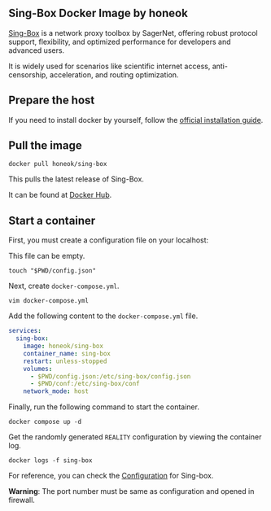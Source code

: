 ## Sing-Box Docker Image by honeok

[Sing-Box][1] is a network proxy toolbox by SagerNet, offering robust protocol support, flexibility, and optimized performance for developers and advanced users.

It is widely used for scenarios like scientific internet access, anti-censorship, acceleration, and routing optimization.

## Prepare the host

If you need to install docker by yourself, follow the [official installation guide][2].

## Pull the image

```shell
docker pull honeok/sing-box
```

This pulls the latest release of Sing-Box.

It can be found at [Docker Hub][3].

## Start a container

First, you must create a configuration file on your localhost:

This file can be empty.

```shell
touch "$PWD/config.json"
```

Next, create `docker-compose.yml`.

```shell
vim docker-compose.yml
```

Add the following content to the `docker-compose.yml`  file.

```yaml
services:
  sing-box:
    image: honeok/sing-box
    container_name: sing-box
    restart: unless-stopped
    volumes:
      - $PWD/config.json:/etc/sing-box/config.json
      - $PWD/conf:/etc/sing-box/conf
    network_mode: host
```

Finally, run the following command to start the container.

```shell
docker compose up -d
```

Get the randomly generated `REALITY` configuration by viewing the container log.

```shell
docker logs -f sing-box
```

For reference, you can check the [Configuration][4] for Sing-box.

**Warning**: The port number must be same as configuration and opened in firewall.

[1]: https://github.com/SagerNet/sing-box
[2]: https://docs.docker.com/install
[3]: https://hub.docker.com/r/honeok/sing-box
[4]: https://sing-box.sagernet.org/configuration